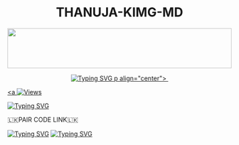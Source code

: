 <p align="center">
<h1 align="center">THANUJA-KIMG-MD</h1>

<img src="https://i.imgur.com/dBaSKWF.gif" height="90" width="100%">

<p align="center">
<a href="https://git.io/typing-svg"><img src="https://readme-typing-svg.demolab.com?font=Fira+Code&weight=700&size=33&pause=1000&color=5513F7&width=435&lines=THANUJAA+MD+WHATSAPP+BOT" alt="Typing SVG" />
p align="center">
<a href="https://github.com/ThanujaDilsan">
    <img 
<hr>


<p align="center">

  <a <img src="https://hits.seeyoufarm.com/api/count/incr/badge.svg?url=https%3A%2F%2Fgithub.com%2FVajiraTech%2FAVTHANUJAAHMD-NEW&count_bg=%2379C83D&title_bg=%23555555&icon=gitpod.svg&icon_color=%23E7E7E7&title=Views&edge_flat=false" alt="Views"/></a>
  
  </a>
  <a 
      

<a href="https://git.io/typing-svg"><img src="https://readme-typing-svg.demolab.com?font=Fira+Code&pause=1000&color=F70000E1&width=435&lines=THANUJA-KING-MD" alt="Typing SVG" /></a>

🇱🇰PAIR CODE LINK🇱🇰

<a href="https://git.io/typing-svg"><img src="https://readme-typing-svg.demolab.com?font=Fira+Code&size=50&letterSpacing=norma&pause=1000&color=1500F7E1&multiline=true&repeat=false&random=true&width=435&lines=pair-web-public.koyeb.app%2F" alt="Typing SVG" /></a>
[![Typing SVG](https://readme-typing-svg.demolab.com?font=Fira+Code&size=50&letterSpacing=norma&pause=1000&color=1500F7E1&multiline=true&repeat=false&width=435&lines=pair-web-public.koyeb.app%2F)](https://git.io/typing-svg)
